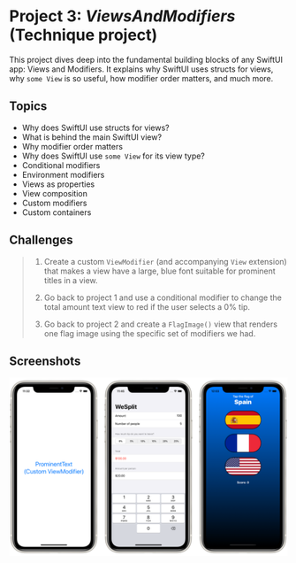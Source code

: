 # Project 3: *ViewsAndModifiers* (Technique project)

This project dives deep into the fundamental building blocks of any SwiftUI app: Views and Modifiers. It explains why SwiftUI uses structs for views, why `some View` is so useful, how modifier order matters, and much more.


## Topics

- Why does SwiftUI use structs for views?
- What is behind the main SwiftUI view?
- Why modifier order matters
- Why does SwiftUI use `some View` for its view type?
- Conditional modifiers
- Environment modifiers
- Views as properties
- View composition
- Custom modifiers
- Custom containers


## Challenges

> 1. Create a custom `ViewModifier` (and accompanying `View` extension) that makes a view have a large, blue font suitable for prominent titles in a view.
> 
> 2. Go back to project 1 and use a conditional modifier to change the total amount text view to red if the user selects a 0% tip.
> 
> 3. Go back to project 2 and create a `FlagImage()` view that renders one flag image using the specific set of modifiers we had.


## Screenshots

![Screenshots](Screenshots/Combined.png)